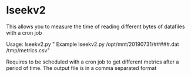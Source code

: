 # lseekv2
This allows you to measure the time of reading different bytes of datafiles with a cron job

Usage: lseekv2.py <Full path of the data file to read> <Full path of the output file>"
Example lseekv2.py /opt/mnt/20190731/#####.dat /tmp/metrics.csv"

Requires to be scheduled with a cron job to get different metrics after a period of time. 
The output file is in a comma separated format
